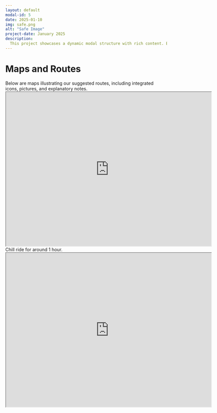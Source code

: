```yaml
---
layout: default
modal-id: 5
date: 2025-01-10
img: safe.png
alt: "Safe Image"
project-date: January 2025
description: 
  This project showcases a dynamic modal structure with rich content. Below is the gallery featuring a single image.
---
```

# Maps and Routes

<div style="text-align: left;">
Below are maps illustrating our suggested routes, including integrated icons, pictures, and explanatory notes.

  
<iframe src="https://www.google.com/maps/d/u/0/embed?mid=1lZdCvFmYJq77S0Sjpb-OrTSmaPOKO7s&ehbc=2E312F" width="640" height="480"></iframe>


<div style="text-align: left;">
Chill ride for around 1 hour. 

  
<iframe src="https://www.google.com/maps/d/u/0/embed?mid=13Sw5W96PwP5l7B6KZq8cXnyPftQ9HuQ&ehbc=2E312F" width="640" height="480"></iframe>
